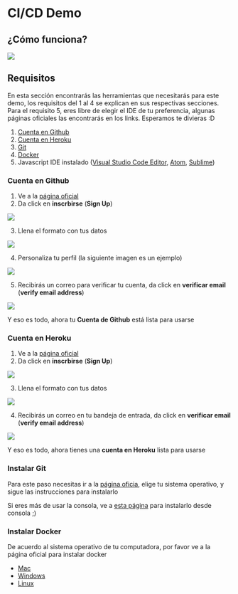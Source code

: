 # CI/CD Demo

## ¿Cómo funciona?

![](./images/001.png)

## Requisitos

En esta sección encontrarás las herramientas que necesitarás para este demo, los requisitos del 1 al 4 se explican en sus respectivas secciones. Para el requisito 5, eres libre de elegir el IDE de tu preferencia, algunas páginas oficiales las encontrarás en los links.
Esperamos te divieras :D

1. [Cuenta en Github](#Cuenta-en-Github)
2. [Cuenta en Heroku](#Cuenta-en-Heroku)
3. [Git](#Instalar-Git)
4. [Docker](#Instalar-Docker)
5. Javascript IDE instalado ([Visual Studio Code Editor](https://code.visualstudio.com/download), [Atom](https://atom.io/), [Sublime](https://www.sublimetext.com/3))

### Cuenta en Github

1. Ve a la [página oficial](https://github.com/)
2. Da click en **inscrbirse** (**Sign Up**)

![](./images/gh_001.png)

3. Llena el formato con tus datos

![](./images/gh_002.png)

4. Personaliza tu perfil (la siguiente imagen es un ejemplo)

![](./images/gh_003.png)

5. Recibirás un correo para verificar tu cuenta, da click en **verificar email** (**verify email address**)

![](./images/gh_004.png)

Y eso es todo, ahora tu **Cuenta de Github** está lista para usarse

### Cuenta en Heroku

1. Ve a la [página oficial](https://id.heroku.com/login)
2. Da click en **inscrbirse** (**Sign Up**)

![](./images/h_001.png)

3. Llena el formato con tus datos

![](./images/h_002.png)

4.  Recibirás un correo en tu bandeja de entrada, da click en **verificar email** (**verify email address**)

![](./images/h_003.png)

Y eso es todo, ahora tienes una **cuenta en Heroku** lista para usarse

### Instalar Git

Para este paso necesitas ir a la [página oficia](https://git-scm.com/downloads), elige tu sistema operativo, y sigue las instrucciones para instalarlo

Si eres más de usar la consola, ve a [esta página](https://git-scm.com/book/en/v2/Getting-Started-Installing-Git) para instalarlo desde consola ;)

### Instalar Docker

De acuerdo al sistema operativo de tu computadora, por favor ve a la página oficial para instalar docker

- [Mac](https://docs.docker.com/docker-for-mac/install/)
- [Windows](https://docs.docker.com/docker-for-windows/install/)
- [Linux](https://docs.docker.com/engine/install/)
